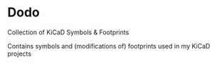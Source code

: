 # Dodo
Collection of KiCaD Symbols &amp; Footprints

Contains symbols and (modifications of) footprints used in my KiCaD projects
